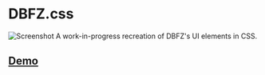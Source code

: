 # DBFZ.css
![Screenshot](https://pbs.twimg.com/media/ET3W6LkXYAAXBV2?format=jpg&name=large "Stream Layout Example")
A work-in-progress recreation of DBFZ's UI elements in CSS.
## [Demo](https://rogueyoshi.com/dbfz-css)
